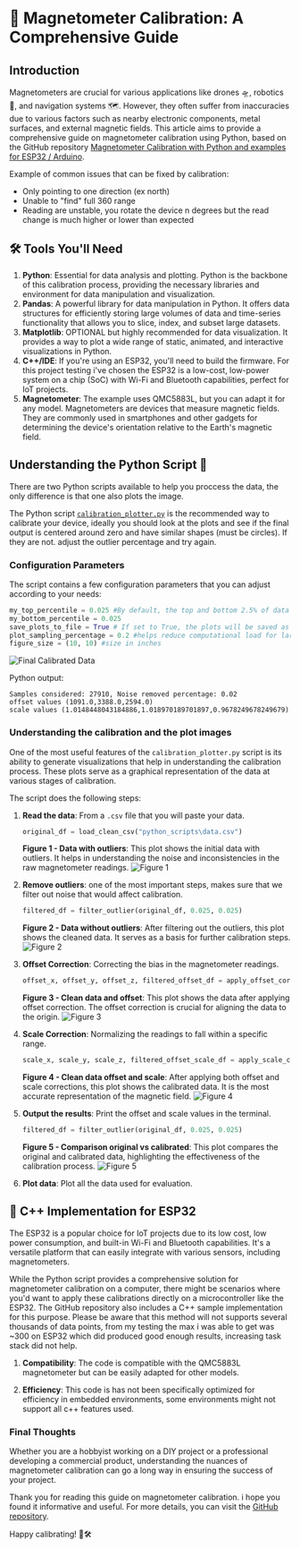# 🧭 Magnetometer Calibration: A Comprehensive Guide


## Introduction

Magnetometers are crucial for various applications like drones 🛸, robotics 🤖, and navigation systems 🗺️. However, they often suffer from inaccuracies due to various factors such as nearby electronic components, metal surfaces, and external magnetic fields. This article aims to provide a comprehensive guide on magnetometer calibration using Python, based on the GitHub repository [Magnetometer Calibration with Python and examples for ESP32 / Arduino](https://github.com/italocjs/magnetometer_calibration).

Example of common issues that can be fixed by calibration:
- Only pointing to one direction (ex north)
- Unable to "find" full 360 range
- Reading are unstable, you rotate the device n degrees but the read change is much higher or lower than expected


## 🛠️ Tools You'll Need
1. **Python**: Essential for data analysis and plotting. Python is the backbone of this calibration process, providing the necessary libraries and environment for data manipulation and visualization.
2. **Pandas**: A powerful library for data manipulation in Python. It offers data structures for efficiently storing large volumes of data and time-series functionality that allows you to slice, index, and subset large datasets.
3. **Matplotlib**: OPTIONAL but highly recommended for data visualization. It provides a way to plot a wide range of static, animated, and interactive visualizations in Python.
4. **C++/IDE**: If you're using an ESP32, you'll need to build the firmware. For this project testing i've chosen the ESP32 is a low-cost, low-power system on a chip (SoC) with Wi-Fi and Bluetooth capabilities, perfect for IoT projects.
5. **Magnetometer**: The example uses QMC5883L, but you can adapt it for any model. Magnetometers are devices that measure magnetic fields. They are commonly used in smartphones and other gadgets for determining the device's orientation relative to the Earth's magnetic field.


## Understanding the Python Script 🐍
There are two Python scripts available to help you proccess the data, the only difference is that one also plots the image.

The Python script [`calibration_plotter.py`](https://github.com/italocjs/magnetometer_calibration/blob/main/python_scripts/calibration_plotter.py) is the recommended way to calibrate your device, ideally you should look at the plots and see if the final output is centered around zero and have similar shapes (must be circles).  If they are not. adjust the outlier percentage and try again. 


### Configuration Parameters

The script contains a few configuration parameters that you can adjust according to your needs:

```python
my_top_percentile = 0.025 #By default, the top and bottom 2.5% of data points are considered outliers and are removed from the dataset.
my_bottom_percentile = 0.025
save_plots_to_file = True # If set to True, the plots will be saved as png in the source folder
plot_sampling_percentage = 0.2 #helps reduce computational load for large datasets
figure_size = (10, 10) #size in inches
```


![Final Calibrated Data](placeholder_image_url_2.png)

Python output:
```
Samples considered: 27910, Noise removed percentage: 0.02
offset values (1091.0,3388.0,2594.0)
scale values (1.0148448043184886,1.018970189701897,0.9678249678249679)
```


### Understanding the calibration and the plot images

One of the most useful features of the `calibration_plotter.py` script is its ability to generate visualizations that help in understanding the calibration process. These plots serve as a graphical representation of the data at various stages of calibration.

The script does the following steps:
1. **Read the data**: From a `.csv` file that you will paste your data.
    ```python
    original_df = load_clean_csv("python_scripts\data.csv")        
    ```
    **Figure 1 - Data with outliers**: This plot shows the initial data with outliers. It helps in understanding the noise and inconsistencies in the raw magnetometer readings. ![Figure 1](https://github.com/italocjs/magnetometer_calibration/blob/main/Figure%201%20-%20Data%20with%20outliers.png)


2. **Remove outliers**: one of the most important steps, makes sure that we filter out noise that would affect calibration.
    ```python
    filtered_df = filter_outlier(original_df, 0.025, 0.025)
    ```
    **Figure 2 - Data without outliers**: After filtering out the outliers, this plot shows the cleaned data. It serves as a basis for further calibration steps. ![Figure 2](https://github.com/italocjs/magnetometer_calibration/blob/main/Figure%202%20-%20Data%20without%20outliers.png)


3. **Offset Correction**: Correcting the bias in the magnetometer readings.
    ```python
    offset_x, offset_y, offset_z, filtered_offset_df = apply_offset_correction(filtered_df)
    ```
    **Figure 3 - Clean data and offset**: This plot shows the data after applying offset correction. The offset correction is crucial for aligning the data to the origin. ![Figure 3](https://github.com/italocjs/magnetometer_calibration/blob/main/Figure%203%20-%20Clean%20data%20and%20offset.png)

4. **Scale Correction**: Normalizing the readings to fall within a specific range.
    ```python
    scale_x, scale_y, scale_z, filtered_offset_scale_df = apply_scale_correction(filtered_offset_df)
    ```
    **Figure 4 - Clean data offset and scale**: After applying both offset and scale corrections, this plot shows the calibrated data. It is the most accurate representation of the magnetic field. ![Figure 4](https://github.com/italocjs/magnetometer_calibration/blob/main/Figure%204%20-%20Clean%20data%20offset%20and%20scale.png)

4. **Output the results**: Print the offset and scale values in the terminal.
    ```python
    filtered_df = filter_outlier(original_df, 0.025, 0.025)
    ```
    **Figure 5 - Comparison original vs calibrated**: This plot compares the original and calibrated data, highlighting the effectiveness of the calibration process. ![Figure 5](https://github.com/italocjs/magnetometer_calibration/blob/main/Figure%205%20-%20Comparison%20original%20vs%20calibrated.png)

5. **Plot data**: Plot all the data used for evaluation.


## 🔄 C++ Implementation for ESP32
The ESP32 is a popular choice for IoT projects due to its low cost, low power consumption, and built-in Wi-Fi and Bluetooth capabilities. It's a versatile platform that can easily integrate with various sensors, including magnetometers.

While the Python script provides a comprehensive solution for magnetometer calibration on a computer, there might be scenarios where you'd want to apply these calibrations directly on a microcontroller like the ESP32. The GitHub repository also includes a C++ sample implementation for this purpose.  Please be aware that this method will not supports several thousands of data points, from my testing the max i was able to get was ~300 on ESP32 which did produced good enough results, increasing task stack did not help.

1. **Compatibility**: The code is compatible with the QMC5883L magnetometer but can be easily adapted for other models.

2. **Efficiency**: This code is has not been specifically optimized for efficiency in embedded environments, some environments might not support all c++ features used.

### Final Thoughts

Whether you are a hobbyist working on a DIY project or a professional developing a commercial product, understanding the nuances of magnetometer calibration can go a long way in ensuring the success of your project.

Thank you for reading this guide on magnetometer calibration. i hope you found it informative and useful. For more details, you can visit the [GitHub repository](https://github.com/italocjs/magnetometer_calibration).

Happy calibrating! 🧲🛠️